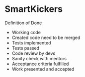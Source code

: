 # SmartKickers

Definition of Done

- Working code
- Created code need to be merged
- Tests implemented
- Tests passed
- Code review by devs
- Sanity check with mentors
- Acceptance criteria fulfilled 
- Work presented and accepted
